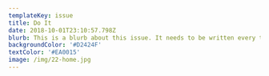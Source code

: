 ```yaml
---
templateKey: issue
title: Do It
date: 2018-10-01T23:10:57.798Z
blurb: This is a blurb about this issue. It needs to be written every time.
backgroundColor: '#D2424F'
textColor: '#EA0015'
image: /img/22-home.jpg
---
```


